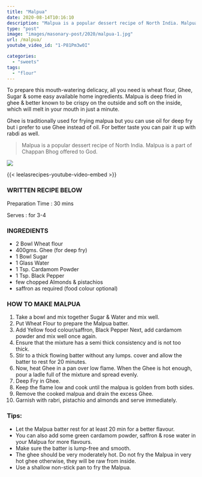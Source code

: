 ```yaml
---
title: "Malpua"
date: 2020-08-14T10:16:10
description: "Malpua is a popular dessert recipe of North India. Malpua is a part of Chappan Bhog offered to God."
type: "post"
image: "images/masonary-post/2020/malpua-1.jpg"
url: /malpua/
youtube_video_id: "1-P81Pm3w0I"

categories: 
  - "sweets"
tags:
  - "flour"
---
```


To prepare this mouth-watering delicacy, all you need is wheat flour, Ghee, Sugar & some easy available home ingredients. Malpua is deep fried in ghee & better known to be crispy on the outside and soft on the inside, which will melt in your mouth in just a minute. 

Ghee is traditionally used for frying malpua but you can use oil  for deep fry but i prefer to use Ghee instead of oil. For better taste you can pair it up with rabdi as well.

 
> Malpua is a popular dessert recipe of North India. Malpua is a part of Chappan Bhog offered to God. 

![](../images/masonary-post/2020/malpua-2.jpg)

{{< leelasrecipes-youtube-video-embed >}}


### WRITTEN RECIPE BELOW 

Preparation Time : 30 mins

Serves : for 3-4


### INGREDIENTS

- 2 Bowl Wheat flour
- 400gms. Ghee (for deep fry)
- 1 Bowl Sugar 
- 1 Glass Water
- 1 Tsp. Cardamom Powder
- 1 Tsp. Black Pepper 
- few chopped Almonds & pistachios
- saffron as required (food colour optional)


### HOW TO MAKE MALPUA


1. Take a bowl and mix together Sugar & Water and mix well. 
2. Put Wheat Flour to prepare the Malpua batter. 
3. Add Yellow food colour/saffron, Black Pepper Next, add cardamom powder and mix well once again. 
4. Ensure that the mixture has a semi thick consistency and is not too thick. 
5. Stir to a thick flowing batter without any lumps. cover and allow the batter to rest for 20 minutes. 
6. Now, heat Ghee in a pan over low flame. When the Ghee is hot enough, pour a ladle full of the mixture and spread evenly.
7. Deep Fry in Ghee.
8. Keep the flame low and cook until the malpua is golden from both sides.
9. Remove the cooked malpua and drain the excess Ghee.
10. Garnish with rabri, pistachio and almonds and serve immediately.


### Tips:

* Let the Malpua batter rest for at least 20 min for a better flavour.
* You can also add some green cardamom powder, saffron & rose water in your Malpua for more flavours.
* Make sure the batter is lump-free and smooth.
* The ghee should be very moderately hot. Do not fry the Malpua in very hot ghee otherwise, they will be raw from inside.
* Use a shallow non-stick pan to fry the Malpua.
